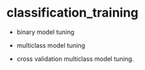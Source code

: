 # classification_training
- binary model tuning

- multiclass model tuning

- cross validation multiclass model tuning.
